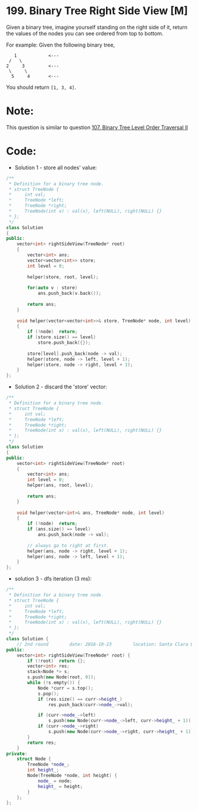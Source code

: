 # 199. Binary Tree Right Side View [M]
Given a binary tree, imagine yourself standing on the right side of it, return the values of the nodes you can see ordered from top to bottom.

For example:
Given the following binary tree,
```
   1            <---
 /   \
2     3         <---
 \     \
  5     4       <---
```
You should return ``` [1, 3, 4] ```.

# Note:
This question is similar to question [107. Binary Tree Level Order Traversal II](https://leetcode.com/problems/binary-tree-level-order-traversal-ii/)

# Code:
- Solution 1 - store all nodes' value:
```c++
/**
 * Definition for a binary tree node.
 * struct TreeNode {
 *     int val;
 *     TreeNode *left;
 *     TreeNode *right;
 *     TreeNode(int x) : val(x), left(NULL), right(NULL) {}
 * };
 */
class Solution 
{
public:
    vector<int> rightSideView(TreeNode* root) 
    {
        vector<int> ans;
        vector<vector<int>> store;
        int level = 0;
        
        helper(store, root, level);
        
        for(auto v : store)
            ans.push_back(v.back());
        
        return ans;
    }
    
    void helper(vector<vector<int>>& store, TreeNode* node, int level)
    {
        if (!node)  return;
        if (store.size() == level)
            store.push_back({});
            
        store[level].push_back(node -> val);
        helper(store, node -> left, level + 1);
        helper(store, node -> right, level + 1);
    }
};
```
- Solution 2 - discard the 'store' vector:
```c++
/**
 * Definition for a binary tree node.
 * struct TreeNode {
 *     int val;
 *     TreeNode *left;
 *     TreeNode *right;
 *     TreeNode(int x) : val(x), left(NULL), right(NULL) {}
 * };
 */
class Solution 
{
public:
    vector<int> rightSideView(TreeNode* root) 
    {
        vector<int> ans;
        int level = 0;
        helper(ans, root, level);
        
        return ans;
    }
    
    void helper(vector<int>& ans, TreeNode* node, int level)
    {
        if (!node)  return;
        if (ans.size() == level)
            ans.push_back(node -> val);
        
        // always go to right at first.
        helper(ans, node -> right, level + 1);
        helper(ans, node -> left, level + 1);
    }
};
```

- solution 3 - dfs iteration (3 ms):
```c++
/**
 * Definition for a binary tree node.
 * struct TreeNode {
 *     int val;
 *     TreeNode *left;
 *     TreeNode *right;
 *     TreeNode(int x) : val(x), left(NULL), right(NULL) {}
 * };
 */
class Solution {
    // 2nd round        date: 2016-10-23        location: Santa Clara University
public:
    vector<int> rightSideView(TreeNode* root) {
        if (!root)  return {};
        vector<int> res;
        stack<Node *> s;
        s.push(new Node(root, 0));
        while (!s.empty()) {
            Node *curr = s.top();
            s.pop();
            if (res.size() == curr->height_)
                res.push_back(curr->node_->val);

            if (curr->node_->left)
                s.push(new Node(curr->node_->left, curr->height_ + 1));
            if (curr->node_->right)
                s.push(new Node(curr->node_->right, curr->height_ + 1));
        }
        return res;
    }
private: 
    struct Node {
        TreeNode *node_;
        int height_;
        Node(TreeNode *node, int height) {
            node_ = node;
            height_ = height;
        }
    };
};
```
